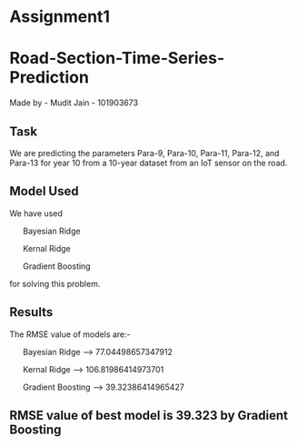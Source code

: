 # Assignment1
# Road-Section-Time-Series-Prediction

Made by - Mudit Jain - 101903673

## Task
We are predicting the parameters Para-9, Para-10, Para-11, Para-12, and Para-13 for year 10 from a 10-year dataset from an IoT sensor on the road.

## Model Used
We have used 
<ul>Bayesian Ridge</ul>
<ul>Kernal Ridge</ul>
<ul>Gradient Boosting</ul>
for solving this problem.

## Results
The RMSE value of models are:-
<ol>Bayesian Ridge    --> 77.04498657347912</ol>
<ol>Kernal Ridge      --> 106.81986414973701</ol>
<ol>Gradient Boosting --> 39.32386414965427</ol>

## RMSE value of best model is 39.323 by Gradient Boosting
